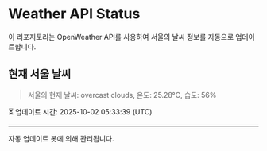 
# Weather API Status

이 리포지토리는 OpenWeather API를 사용하여 서울의 날씨 정보를 자동으로 업데이트합니다.

## 현재 서울 날씨
> 서울의 현재 날씨: overcast clouds, 온도: 25.28°C, 습도: 56%

⏳ 업데이트 시간: 2025-10-02 05:33:39 (UTC)

---
자동 업데이트 봇에 의해 관리됩니다.
